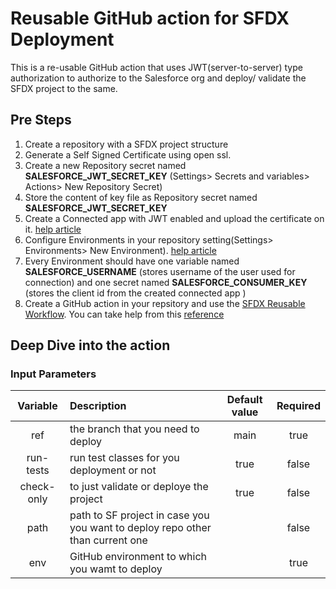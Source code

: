 # Reusable GitHub action for SFDX Deployment
This is a re-usable GitHub action that uses JWT(server-to-server) type authorization to authorize to the Salesforce org and deploy/ validate the SFDX project to the same.


## Pre Steps
1. Create a repository with a SFDX project structure
2. Generate a Self Signed Certificate using open ssl.
3. Create a new Repository secret named **SALESFORCE_JWT_SECRET_KEY** (Settings> Secrets and variables> Actions> New Repository Secret) 
5. Store the content of key file as Repository secret named **SALESFORCE_JWT_SECRET_KEY**
6. Create a Connected app with JWT enabled and upload the certificate on it. [help article](https://help.salesforce.com/s/articleView?id=sf.remoteaccess_oauth_jwt_flow.htm&type=5)
7. Configure Environments in your repository setting(Settings> Environments> New Environment). [help article](https://docs.github.com/en/actions/deployment/targeting-different-environments/using-environments-for-deployment)
8. Every Environment should have one variable named **SALESFORCE_USERNAME** (stores username of the user used for connection) and one secret named **SALESFORCE_CONSUMER_KEY** (stores the client id from the created connected app )  
10. Create a GitHub action in your repsitory and use the [SFDX Reusable Workflow](https://github.com/Charush-Devgan/Reusable-SFDX-Workflow/blob/main/.github/workflows/SFDX%20Reusable%20Workflow.yml). You can take help from this [reference](https://github.com/Charush-Devgan/Reusable-SFDX-Workflow/blob/main/.github/workflows/main.yml)


## Deep Dive into the action

### Input Parameters

| Variable      | Description                                                                  | Default value  | Required |
| :-----------: | :----------------------------------------------------------------------------|:--------------:|:--------:|
| ref           | the branch that you need to deploy                                           | main           |  true    |
| run-tests     | run test classes for you deployment or not                                   | true           |  false   | 
| check-only    | to just validate or deploye the project                                      | true           |  false   |
| path          | path to SF project in case you you want to deploy repo other than current one|                |  false   |
| env           | GitHub environment to which you wamt to deploy                               |                |  true    |

